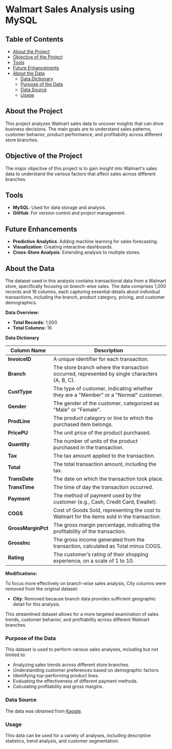 # Walmart Sales Analysis using MySQL

## Table of Contents
- [About the Project](#about-the-project)
- [Objective of the Project](#objective-of-the-project)
- [Tools](#tools)
- [Future Enhancements](#future-enhancements)
- [About the Data](#about-the-data)
  - [Data Dictionary](#data-dictionary)
  - [Purpose of the Data](#purpose-of-the-data)
  - [Data Source](#data-source)
  - [Usage](#usage)

## About the Project
This project analyzes Walmart sales data to uncover insights that can drive business decisions. The main goals are to understand sales patterns, customer behavior, product performance, and profitability across different store branches.

## Objective of the Project
The major objective of this project is to gain insight into Walmart's sales data to understand the various factors that affect sales across different branches.

## Tools
- **MySQL**: Used for data storage and analysis.
- **GitHub**: For version control and project management.

## Future Enhancements
- **Predictive Analytics**: Adding machine learning for sales forecasting.
- **Visualization**: Creating interactive dashboards.
- **Cross-Store Analysis**: Extending analysis to multiple stores.

## About the Data
The dataset used in this analysis contains transactional data from a Walmart store, specifically focusing on branch-wise sales. The data comprises 1,000 records and 16 columns, each capturing essential details about individual transactions, including the branch, product category, pricing, and customer demographics.

**Data Overview:**

- **Total Records:** 1,000
- **Total Columns:** 16

**Data Dictionary**

| Column Name       | Description                                                                                      |
|-------------------|--------------------------------------------------------------------------------------------------|
| **InvoiceID**     | A unique identifier for each transaction.                                                        |
| **Branch**        | The store branch where the transaction occurred, represented by single characters (A, B, C).     |
| **CustType**      | The type of customer, indicating whether they are a "Member" or a "Normal" customer.             |
| **Gender**        | The gender of the customer, categorized as "Male" or "Female".                                    |
| **ProdLine**      | The product category or line to which the purchased item belongs.                                 |
| **PricePU**       | The unit price of the product purchased.                                                         |
| **Quantity**      | The number of units of the product purchased in the transaction.                                 |
| **Tax**           | The tax amount applied to the transaction.                                                       |
| **Total**         | The total transaction amount, including the tax.                                                 |
| **TransDate**     | The date on which the transaction took place.                                                    |
| **TransTime**     | The time of day the transaction occurred.                                                        |
| **Payment**       | The method of payment used by the customer (e.g., Cash, Credit Card, Ewallet).                   |
| **COGS**          | Cost of Goods Sold, representing the cost to Walmart for the items sold in the transaction.      |
| **GrossMarginPct**| The gross margin percentage, indicating the profitability of the transaction.                    |
| **GrossInc**      | The gross income generated from the transaction, calculated as Total minus COGS.                 |
| **Rating**        | The customer’s rating of their shopping experience, on a scale of 1 to 10.                       |

**Modifications:**

To focus more effectively on branch-wise sales analysis, City columns were removed from the original dataset:

- **City**: Removed because branch data provides sufficient geographic detail for this analysis.

This streamlined dataset allows for a more targeted examination of sales trends, customer behavior, and profitability across different Walmart branches.

### Purpose of the Data
This dataset is used to perform various sales analyses, including but not limited to:
- Analyzing sales trends across different store branches.
- Understanding customer preferences based on demographic factors.
- Identifying top-performing product lines.
- Evaluating the effectiveness of different payment methods.
- Calculating profitability and gross margins.

### Data Source
The data was obtained from [Kaggle](https://www.kaggle.com/datasets/antaesterlin/walmart-commerce-data).

### Usage
This data can be used for a variety of analyses, including descriptive statistics, trend analysis, and customer segmentation.
